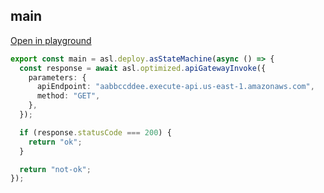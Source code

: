 
## main
[Open in playground](https://asl-editor-spike-ts-stedi.vercel.app/?aW1wb3J0ICogYXMgYXNsIGZyb20gIkB0czJhc2wvYXNsLWxpYiIKCmV4cG9ydCBjb25zdCBtYWluID0gYXNsLmRlcGxveS5hc1N0YXRlTWFjaGluZShhc3luYyAoKSA9PiB7CiAgY29uc3QgcmVzcG9uc2UgPSBhd2FpdCBhc2wub3B0aW1pemVkLmFwaUdhdGV3YXlJbnZva2UoewogICAgcGFyYW1ldGVyczogewogICAgICBhcGlFbmRwb2ludDogImFhYmJjY2RkZWUuZXhlY3V0ZS1hcGkudXMtZWFzdC0xLmFtYXpvbmF3cy5jb20iLAogICAgICBtZXRob2Q6ICJHRVQiLAogICAgfSwKICB9KTsKCiAgaWYgKHJlc3BvbnNlLnN0YXR1c0NvZGUgPT09IDIwMCkgewogICAgcmV0dXJuICJvayI7CiAgfQoKICByZXR1cm4gIm5vdC1vayI7Cn0pOwo=)

``` typescript
export const main = asl.deploy.asStateMachine(async () => {
  const response = await asl.optimized.apiGatewayInvoke({
    parameters: {
      apiEndpoint: "aabbccddee.execute-api.us-east-1.amazonaws.com",
      method: "GET",
    },
  });

  if (response.statusCode === 200) {
    return "ok";
  }

  return "not-ok";
});

```


